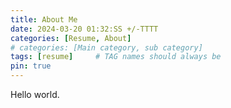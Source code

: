 ```yaml
---
title: About Me
date: 2024-03-20 01:32:SS +/-TTTT
categories: [Resume, About]
# categories: [Main category, sub category]
tags: [resume]     # TAG names should always be 
pin: true
---
```

Hello world.